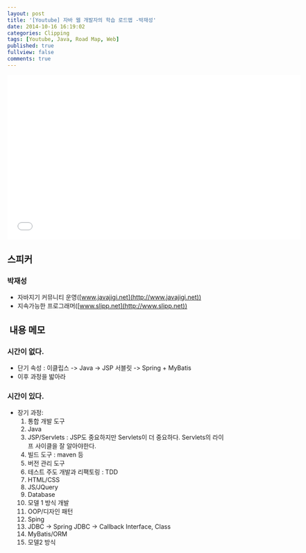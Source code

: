 ```yaml
---
layout: post
title: '[Youtube] 자바 웹 개발자의 학습 로드맵 -박재성'
date: 2014-10-16 16:19:02
categories: Clipping
tags: [Youtube, Java, Road Map, Web]
published: true
fullview: false
comments: true
---
```


<iframe width="676" height="380" src="//www.youtube.com/embed/3mgMwObtaQ0" frameborder="0" allowfullscreen="allowfullscreen"></iframe>

## 스피커

### 박재성

* 자바지기 커뮤니티 운영([www.javajigi.net](http://www.javajigi.net))
* 지속가능한 프로그래머([www.slipp.net](http://www.slipp.net))

##  내용 메모

### 시간이 없다.
* 단기 속성 : 이클립스 -> Java -> JSP 서블릿 -> Spring + MyBatis
* 이후 과정을 밟아라

### 시간이 있다.

* 장기 과정:
  1. 통합 개발 도구
  2. Java
  3. JSP/Servlets : JSP도 중요하지만 Servlets이 더 중요하다. Servlets의 라이프 사이클을 잘 알아야한다.
  4. 빌드 도구 : maven 등
  5. 버전 관리 도구
  6. 테스트 주도 개발과 리팩토링 : TDD
  7. HTML/CSS
  8. JS/JQuery
  9. Database
  10. 모델 1 방식 개발
  11. OOP/디자인 패턴
  12. Sping
  13. JDBC -> Spring JDBC -> Callback Interface, Class
  14. MyBatis/ORM
  15. 모델2 방식





